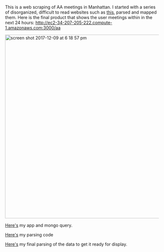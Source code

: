 This is a web scraping of AA meetings in Manhattan. I started with a series of disorganized, difficult to read websites such as [this](http://visualizedata.github.io/datastructures/data/m01.html), parsed and mapped them. Here is the final product that shows the user meetings within in the next 24 hours: http://ec2-34-207-205-222.compute-1.amazonaws.com:3000/aa

<img width="602" alt="screen shot 2017-12-09 at 6 18 57 pm" src="https://user-images.githubusercontent.com/15457713/33800655-3bcc7d56-dd12-11e7-9c41-5f057e986451.png">

[Here's](https://raw.githubusercontent.com/ryezzz/data-structures/master/aaMeetings/generatingmapfiles/app.js) my app and mongo query.

[Here's](https://raw.githubusercontent.com/ryezzz/data-structures/master/aaMeetings/finalparse.js
) my parsing code

[Here's](https://raw.githubusercontent.com/ryezzz/data-structures/master/aaMeetings/generatingmapfiles/index3.html) my final parsing of the data to get it ready for display.